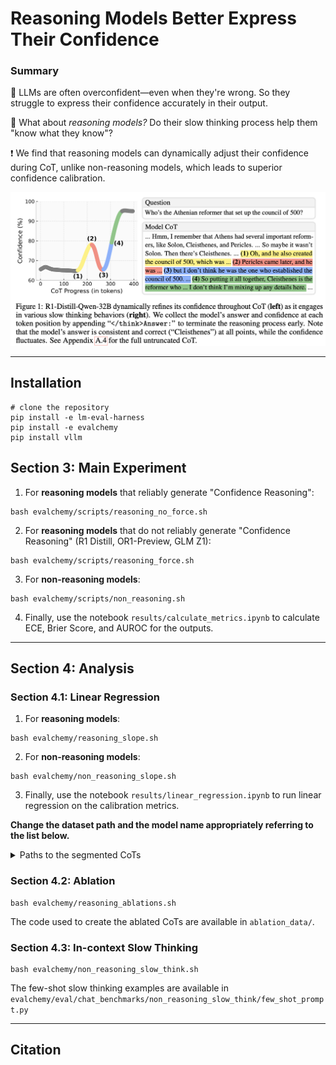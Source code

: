 # Reasoning Models Better Express Their Confidence

### Summary
🙁 LLMs are often overconfident—even when they're wrong. So they struggle to express their confidence accurately in their output.

🧐 What about *reasoning models?* Do their slow thinking process help them "know what they know"?

❗️ We find that reasoning models can dynamically adjust their confidence during CoT, unlike non-reasoning models, which leads to superior confidence calibration.


<div align="center">
<img src="figure1.png" alt="figure1" width="600"/>
</div>

---
## Installation
```
# clone the repository
pip install -e lm-eval-harness
pip install -e evalchemy
pip install vllm
```

## Section 3: Main Experiment

1. For **reasoning models** that reliably generate "Confidence Reasoning":
```
bash evalchemy/scripts/reasoning_no_force.sh
```

2. For **reasoning models** that do not reliably generate "Confidence Reasoning" (R1 Distill, OR1-Preview, GLM Z1):
```
bash evalchemy/scripts/reasoning_force.sh
```

3. For **non-reasoning models**:
```
bash evalchemy/scripts/non_reasoning.sh
```

4. Finally, use the notebook `results/calculate_metrics.ipynb` to calculate ECE, Brier Score, and AUROC for the outputs.

---
## Section 4: Analysis
### Section 4.1: Linear Regression
1. For **reasoning models**:
```
bash evalchemy/reasoning_slope.sh
```

2. For **non-reasoning models**:
```
bash evalchemy/non_reasoning_slope.sh
```

3. Finally, use the notebook `results/linear_regression.ipynb` to run linear regression on the calibration metrics.

**Change the dataset path and the model name appropriately referring to the list below.**

<details>
  <summary>Paths to the segmented CoTs</summary>

  <b>Reasoning Models</b>  
  - DKYoon/qwen3-think-nonambigqa-slope  
  - DKYoon/qwen3-think-triviaqa-slope  
  - DKYoon/r1-nonambigqa-slope  
  - DKYoon/r1-triviaqa-slope  
  - DKYoon/exaone-deep-nonambigqa-slope  
  - DKYoon/exaone-deep-triviaqa-slope  
  - DKYoon/glm-z1-nonambigqa-slope  
  - DKYoon/glm-z1-triviaqa-slope  


  <b>Non-Reasoning Models</b>  
  - DKYoon/qwen3-non-think-nonambigqa-slope  
  - DKYoon/qwen3-nonthink-triviaqa-slope  
  - DKYoon/glm-instruct-nonambigqa-slope  
  - DKYoon/glm-instruct-triviaqa-slope  
  - DKYoon/exaone-instruct-nonambigqa-slope  
  - DKYoon/exaone-instruct-triviaqa-slope  
  - DKYoon/qwen25-nonambigqa-slope  
  - DKYoon/qwen25-triviaqa-slope  
</details>

### Section 4.2: Ablation
```
bash evalchemy/reasoning_ablations.sh
```

The code used to create the ablated CoTs are available in `ablation_data/`.

### Section 4.3: In-context Slow Thinking
```
bash evalchemy/non_reasoning_slow_think.sh
```
The few-shot slow thinking examples are available in `evalchemy/eval/chat_benchmarks/non_reasoning_slow_think/few_shot_prompt.py`

---
## Citation

